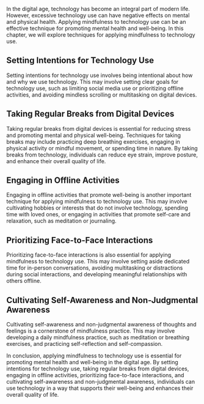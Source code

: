 
In the digital age, technology has become an integral part of modern life. However, excessive technology use can have negative effects on mental and physical health. Applying mindfulness to technology use can be an effective technique for promoting mental health and well-being. In this chapter, we will explore techniques for applying mindfulness to technology use.

Setting Intentions for Technology Use
-------------------------------------

Setting intentions for technology use involves being intentional about how and why we use technology. This may involve setting clear goals for technology use, such as limiting social media use or prioritizing offline activities, and avoiding mindless scrolling or multitasking on digital devices.

Taking Regular Breaks from Digital Devices
------------------------------------------

Taking regular breaks from digital devices is essential for reducing stress and promoting mental and physical well-being. Techniques for taking breaks may include practicing deep breathing exercises, engaging in physical activity or mindful movement, or spending time in nature. By taking breaks from technology, individuals can reduce eye strain, improve posture, and enhance their overall quality of life.

Engaging in Offline Activities
------------------------------

Engaging in offline activities that promote well-being is another important technique for applying mindfulness to technology use. This may involve cultivating hobbies or interests that do not involve technology, spending time with loved ones, or engaging in activities that promote self-care and relaxation, such as meditation or journaling.

Prioritizing Face-to-Face Interactions
--------------------------------------

Prioritizing face-to-face interactions is also essential for applying mindfulness to technology use. This may involve setting aside dedicated time for in-person conversations, avoiding multitasking or distractions during social interactions, and developing meaningful relationships with others offline.

Cultivating Self-Awareness and Non-Judgmental Awareness
-------------------------------------------------------

Cultivating self-awareness and non-judgmental awareness of thoughts and feelings is a cornerstone of mindfulness practice. This may involve developing a daily mindfulness practice, such as meditation or breathing exercises, and practicing self-reflection and self-compassion.

In conclusion, applying mindfulness to technology use is essential for promoting mental health and well-being in the digital age. By setting intentions for technology use, taking regular breaks from digital devices, engaging in offline activities, prioritizing face-to-face interactions, and cultivating self-awareness and non-judgmental awareness, individuals can use technology in a way that supports their well-being and enhances their overall quality of life.

